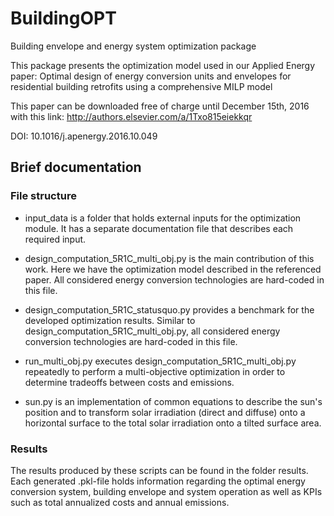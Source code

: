 # BuildingOPT
Building envelope and energy system optimization package

This package presents the optimization model used in our Applied Energy paper:
Optimal design of energy conversion units and envelopes for residential building retrofits using a comprehensive MILP model

This paper can be downloaded free of charge until December 15th, 2016 with this link:
<http://authors.elsevier.com/a/1Txo815eiekkqr>

DOI: 10.1016/j.apenergy.2016.10.049


## Brief documentation 

### File structure
- input_data is a folder that holds external inputs for the optimization module. It has a separate documentation file that describes each required input.

- design_computation_5R1C_multi_obj.py is the main contribution of this work. Here we have the optimization model described in the referenced paper. All considered energy conversion technologies are hard-coded in this file.

- design_computation_5R1C_statusquo.py provides a benchmark for the developed optimization results. Similar to design_computation_5R1C_multi_obj.py, all considered energy conversion technologies are hard-coded in this file.

- run_multi_obj.py executes design_computation_5R1C_multi_obj.py repeatedly to perform a multi-objective optimization in order to determine tradeoffs between costs and emissions.

- sun.py is an implementation of common equations to describe the sun's position and to transform solar irradiation (direct and diffuse) onto a horizontal surface to the total solar irradiation onto a tilted surface area.

### Results
The results produced by these scripts can be found in the folder results. Each generated .pkl-file holds information regarding the optimal energy conversion system, building envelope and system operation as well as KPIs such as total annualized costs and annual emissions.
